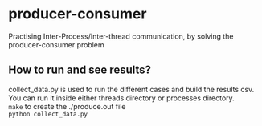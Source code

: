 # producer-consumer
Practising Inter-Process/Inter-thread communication, by solving the producer-consumer problem

## How to run and see results? 
collect_data.py is used to run the different cases and build the results csv. You can run it inside either threads directory or processes directory. <br>
```make``` to create the ./produce.out file <br>
``` python collect_data.py ```
